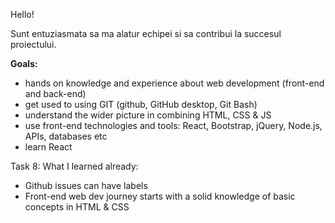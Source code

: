 Hello!

Sunt entuziasmata sa ma alatur echipei si sa contribui la succesul proiectului.

**Goals:**

- hands on knowledge and experience about web development (front-end and back-end)
- get used to using GIT (github, GitHub desktop, Git Bash)
- understand the wider picture in combining HTML, CSS & JS
- use front-end technologies and tools: React, Bootstrap, jQuery, Node.js, APIs, databases etc
- learn React

Task 8: What I learned already:

- Github issues can have labels
- Front-end web dev journey starts with a solid knowledge of basic concepts in HTML & CSS
